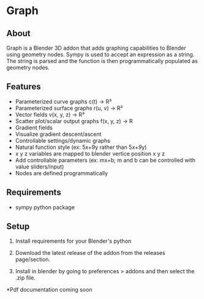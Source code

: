 # Graph

## About
 Graph is a Blender 3D addon that adds graphing capabilities to Blender using geometry nodes. Sympy is used to accept an expression as a string. The string is parsed and the function is then programmatically populated as geometry nodes. 

## Features
 - Parameterized curve graphs c(t) -> R³
 - Parameterized surface graphs r(u, v) -> R³
 - Vector fields v(x, y, z) -> R³
 - Scatter plot/scalar output graphs f(x, y, z) -> R
 - Gradient fields
 - Visualize gradient descent/ascent
 - Controllable settings/dynamic graphs
 - Natural function style (ex: 5x+9y rather than 5*x+9*y)
 - x y z variables are mapped to blender vertice position x y z
 - Add controllable parameters (ex: mx+b; m and b can be controlled with value sliders/input)
 - Nodes are defined programmatically

## Requirements
 - sympy python package

## Setup
 1. Install requirements for your Blender's python

 2. Download the latest release of the addon from the releases page/section.

 3. Install in blender by going to preferences > addons and then select the .zip file.

*Pdf documentation coming soon
